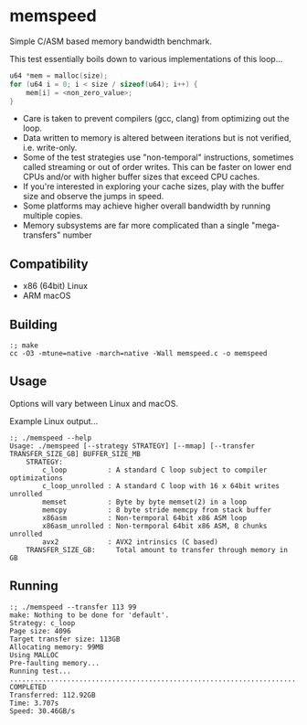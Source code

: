 memspeed
========
Simple C/ASM based memory bandwidth benchmark.

This test essentially boils down to various implementations of this loop...
```c
u64 *mem = malloc(size);
for (u64 i = 0; i < size / sizeof(u64); i++) {
    mem[i] = <non_zero_value>;
}
```

 * Care is taken to prevent compilers (gcc, clang) from optimizing out the loop.
 * Data written to memory is altered between iterations but is not verified, i.e. write-only.
 * Some of the test strategies use "non-temporal" instructions, sometimes called streaming
   or out of order writes.  This can be faster on lower end CPUs and/or with higher buffer sizes
   that exceed CPU caches.
 * If you're interested in exploring your cache sizes, play with the buffer size and observe the
   jumps in speed.
 * Some platforms may achieve higher overall bandwidth by running multiple copies.
 * Memory subsystems are far more complicated than a single "mega-transfers" number


Compatibility
--------
* x86 (64bit) Linux
* ARM macOS


Building
--------
```shell
:; make
cc -O3 -mtune=native -march=native -Wall memspeed.c -o memspeed
```


Usage
--------
Options will vary between Linux and macOS.

Example Linux output...
```shell
:; ./memspeed --help
Usage: ./memspeed [--strategy STRATEGY] [--mmap] [--transfer TRANSFER_SIZE_GB] BUFFER_SIZE_MB
    STRATEGY:
        c_loop          : A standard C loop subject to compiler optimizations
        c_loop_unrolled : A standard C loop with 16 x 64bit writes unrolled
        memset          : Byte by byte memset(2) in a loop
        memcpy          : 8 byte stride memcpy from stack buffer
        x86asm          : Non-termporal 64bit x86 ASM loop
        x86asm_unrolled : Non-termporal 64bit x86 ASM, 8 chunks unrolled
        avx2            : AVX2 intrinsics (C based)
    TRANSFER_SIZE_GB:     Total amount to transfer through memory in GB
```


Running
--------
```shell
:; ./memspeed --transfer 113 99
make: Nothing to be done for 'default'.
Strategy: c_loop
Page size: 4096
Target transfer size: 113GB
Allocating memory: 99MB
Using MALLOC
Pre-faulting memory...
Running test...
.................................................................................................................
COMPLETED
Transferred: 112.92GB
Time: 3.707s
Speed: 30.46GB/s
```
